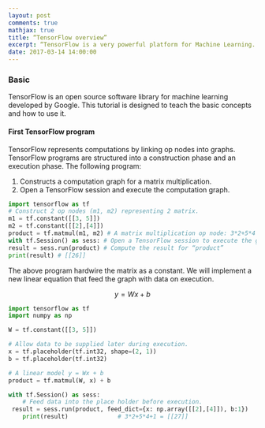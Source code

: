 ```yaml
---
layout: post
comments: true
mathjax: true
title: “TensorFlow overview”
excerpt: “TensorFlow is a very powerful platform for Machine Learning. I will go over some of the basic in this TensorFlow tutorials.”
date: 2017-03-14 14:00:00
---
```

### Basic
TensorFlow is an open source software library for machine learning developed by Google. This tutorial is designed to teach the basic concepts and how to use it.
#### First TensorFlow program
TensorFlow represents computations by linking op nodes into graphs. TensorFlow programs are structured into a construction phase and an execution phase. The following program:
1. Constructs a computation graph for a matrix multiplication. 
2. Open a TensorFlow session and execute the computation graph.

```python
import tensorflow as tf
# Construct 2 op nodes (m1, m2) representing 2 matrix.
m1 = tf.constant([[3, 5]])
m2 = tf.constant([[2],[4]])
product = tf.matmul(m1, m2) # A matrix multiplication op node: 3*2+5*4
with tf.Session() as sess: # Open a TensorFlow session to execute the graph. 
result = sess.run(product) # Compute the result for “product”
print(result) # [[26]]
```
The above program hardwire the matrix as a constant. We will implement a new linear equation that feed the graph with data on execution.

$$
y = Wx + b
$$

```python
import tensorflow as tf
import numpy as np

W = tf.constant([[3, 5]])

# Allow data to be supplied later during execution.
x = tf.placeholder(tf.int32, shape=(2, 1))
b = tf.placeholder(tf.int32)

# A linear model y = Wx + b
product = tf.matmul(W, x) + b

with tf.Session() as sess:
    # Feed data into the place holder before execution.
 result = sess.run(product, feed_dict={x: np.array([[2],[4]]), b:1})
    print(result)              # 3*2+5*4+1 = [[27]]
```